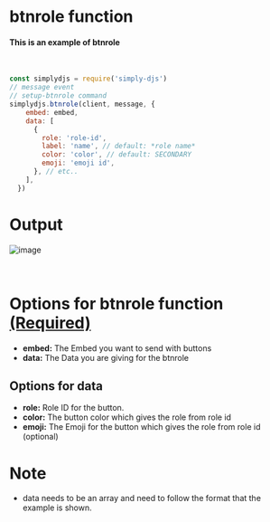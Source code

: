 # btnrole function
#### This is an example of btnrole
<br>

```js
const simplydjs = require('simply-djs')
// message event
// setup-btnrole command
simplydjs.btnrole(client, message, {
    embed: embed,
    data: [
      {
        role: 'role-id',
        label: 'name', // default: *role name*
        color: 'color', // default: SECONDARY
        emoji: 'emoji id',
      }, // etc..
    ],
  })
```

# Output
![image](https://user-images.githubusercontent.com/71836991/129353127-6a0c2704-cfcd-48e1-8d1e-5aeede745a9a.png)

<br>

# Options for btnrole function [(Required)](https://github.com/Rahuletto/simply-djs/edit/main/Examples/btnrole.md)
- **embed:** The Embed you want to send with buttons
- **data:** The Data you are giving for the btnrole

## Options for data
- **role:** Role ID for the button.
- **color:** The button color which gives the role from role id
- **emoji:** The Emoji for the button which gives the role from role id (optional)

# Note
- data needs to be an array and need to follow the format that the example is shown.
